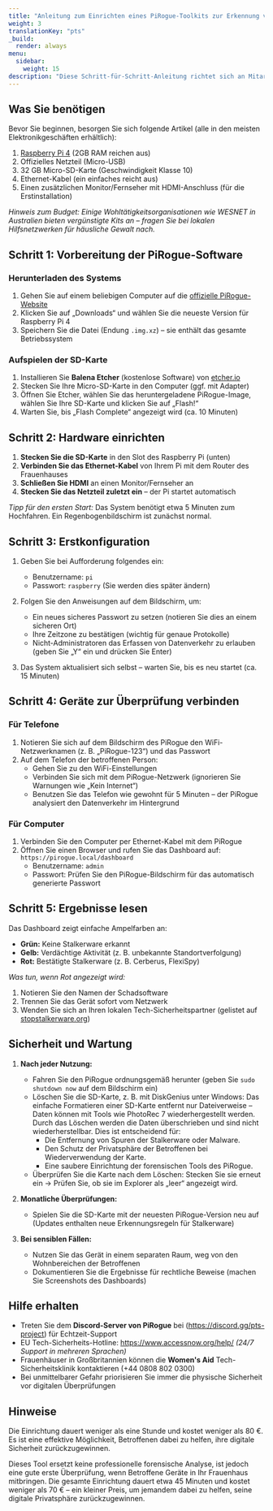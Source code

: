 ```yaml
---
title: "Anleitung zum Einrichten eines PiRogue-Toolkits zur Erkennung von Stalkerware"
weight: 3
translationKey: "pts"
_build:
  render: always
menu:
  sidebar:
    weight: 15
description: "Diese Schritt-für-Schritt-Anleitung richtet sich an Mitarbeiter von Frauenhäusern ohne technische Vorkenntnisse. Sie hilft Ihnen, ein einfaches Gerät einzurichten, das Computer und Telefone auf versteckte Überwachungssoftware von Tätern überprüfen kann."
---
```


## Was Sie benötigen

Bevor Sie beginnen, besorgen Sie sich folgende Artikel (alle in den meisten Elektronikgeschäften erhältlich):

1. [Raspberry Pi 4](https://www.raspberrypi.com/products/raspberry-pi-4-model-b/) (2GB RAM reichen aus)  
2. Offizielles Netzteil (Micro-USB)  
3. 32 GB Micro-SD-Karte (Geschwindigkeit Klasse 10)  
4. Ethernet-Kabel (ein einfaches reicht aus)  
5. Einen zusätzlichen Monitor/Fernseher mit HDMI-Anschluss (für die Erstinstallation)  

*Hinweis zum Budget: Einige Wohltätigkeitsorganisationen wie WESNET in Australien bieten vergünstigte Kits an – fragen Sie bei lokalen Hilfsnetzwerken für häusliche Gewalt nach.*

## Schritt 1: Vorbereitung der PiRogue-Software  

### Herunterladen des Systems  

1. Gehen Sie auf einem beliebigen Computer auf die [offizielle PiRogue-Website](https://pts-project.org)  
2. Klicken Sie auf „Downloads“ und wählen Sie die neueste Version für Raspberry Pi 4   
3. Speichern Sie die Datei (Endung `.img.xz`) – sie enthält das gesamte Betriebssystem  

### Aufspielen der SD-Karte

1. Installieren Sie **Balena Etcher** (kostenlose Software) von [etcher.io](https://www.balena.io/etcher/)  
2. Stecken Sie Ihre Micro-SD-Karte in den Computer (ggf. mit Adapter)  
3. Öffnen Sie Etcher, wählen Sie das heruntergeladene PiRogue-Image, wählen Sie Ihre SD-Karte und klicken Sie auf „Flash!“  
4. Warten Sie, bis „Flash Complete“ angezeigt wird (ca. 10 Minuten)

## Schritt 2: Hardware einrichten  

1. **Stecken Sie die SD-Karte** in den Slot des Raspberry Pi (unten)  
2. **Verbinden Sie das Ethernet-Kabel** von Ihrem Pi mit dem Router des Frauenhauses  
3. **Schließen Sie HDMI** an einen Monitor/Fernseher an  
4. **Stecken Sie das Netzteil zuletzt ein** – der Pi startet automatisch  

*Tipp für den ersten Start:* Das System benötigt etwa 5 Minuten zum Hochfahren. Ein Regenbogenbildschirm ist zunächst normal.

## Schritt 3: Erstkonfiguration  

1. Geben Sie bei Aufforderung folgendes ein:  
   - Benutzername: `pi`  
   - Passwort: `raspberry` (Sie werden dies später ändern)  

2. Folgen Sie den Anweisungen auf dem Bildschirm, um:  
   - Ein neues sicheres Passwort zu setzen (notieren Sie dies an einem sicheren Ort)  
   - Ihre Zeitzone zu bestätigen (wichtig für genaue Protokolle)  
   - Nicht-Administratoren das Erfassen von Datenverkehr zu erlauben (geben Sie „Y“ ein und drücken Sie Enter)   

3. Das System aktualisiert sich selbst – warten Sie, bis es neu startet (ca. 15 Minuten)

## Schritt 4: Geräte zur Überprüfung verbinden  

### Für Telefone

1. Notieren Sie sich auf dem Bildschirm des PiRogue den WiFi-Netzwerknamen (z. B. „PiRogue-123“) und das Passwort  
2. Auf dem Telefon der betroffenen Person:  
   - Gehen Sie zu den WiFi-Einstellungen  
   - Verbinden Sie sich mit dem PiRogue-Netzwerk (ignorieren Sie Warnungen wie „Kein Internet“)  
   - Benutzen Sie das Telefon wie gewohnt für 5 Minuten – der PiRogue analysiert den Datenverkehr im Hintergrund   

### Für Computer

1. Verbinden Sie den Computer per Ethernet-Kabel mit dem PiRogue  
2. Öffnen Sie einen Browser und rufen Sie das Dashboard auf: `https://pirogue.local/dashboard`  
   - Benutzername: `admin`  
   - Passwort: Prüfen Sie den PiRogue-Bildschirm für das automatisch generierte Passwort

## Schritt 5: Ergebnisse lesen  

Das Dashboard zeigt einfache Ampelfarben an:

- **Grün:** Keine Stalkerware erkannt  
- **Gelb:** Verdächtige Aktivität (z. B. unbekannte Standortverfolgung)  
- **Rot:** Bestätigte Stalkerware (z. B. Cerberus, FlexiSpy)   

*Was tun, wenn Rot angezeigt wird:*

1. Notieren Sie den Namen der Schadsoftware  
2. Trennen Sie das Gerät sofort vom Netzwerk  
3. Wenden Sie sich an Ihren lokalen Tech-Sicherheitspartner (gelistet auf [stopstalkerware.org](https://stopstalkerware.org/resources/#find-support))

## Sicherheit und Wartung  

1. **Nach jeder Nutzung:**  
   - Fahren Sie den PiRogue ordnungsgemäß herunter (geben Sie `sudo shutdown now` auf dem Bildschirm ein)  
   - Löschen Sie die SD-Karte, z. B. mit DiskGenius unter Windows: Das einfache Formatieren einer SD-Karte entfernt nur Dateiverweise – Daten können mit Tools wie PhotoRec 7 wiederhergestellt werden. Durch das Löschen werden die Daten überschrieben und sind nicht wiederherstellbar. Dies ist entscheidend für:
      - Die Entfernung von Spuren der Stalkerware oder Malware.
      - Den Schutz der Privatsphäre der Betroffenen bei Wiederverwendung der Karte.
      - Eine saubere Einrichtung der forensischen Tools des PiRogue.
   - Überprüfen Sie die Karte nach dem Löschen: Stecken Sie sie erneut ein → Prüfen Sie, ob sie im Explorer als „leer“ angezeigt wird.

2. **Monatliche Überprüfungen:**  
   - Spielen Sie die SD-Karte mit der neuesten PiRogue-Version neu auf (Updates enthalten neue Erkennungsregeln für Stalkerware)   

3. **Bei sensiblen Fällen:**  
   - Nutzen Sie das Gerät in einem separaten Raum, weg von den Wohnbereichen der Betroffenen  
   - Dokumentieren Sie die Ergebnisse für rechtliche Beweise (machen Sie Screenshots des Dashboards)

## Hilfe erhalten  

- Treten Sie dem **Discord-Server von PiRogue** bei (https://discord.gg/pts-project) für Echtzeit-Support  
- EU Tech-Sicherheits-Hotline: https://www.accessnow.org/help/ *(24/7 Support in mehreren Sprachen)*
- Frauenhäuser in Großbritannien können die **Women's Aid** Tech-Sicherheitsklinik kontaktieren (+44 0808 802 0300)   
- Bei unmittelbarer Gefahr priorisieren Sie immer die physische Sicherheit vor digitalen Überprüfungen

## Hinweise

Die Einrichtung dauert weniger als eine Stunde und kostet weniger als 80 €. Es ist eine effektive Möglichkeit, Betroffenen dabei zu helfen, ihre digitale Sicherheit zurückzugewinnen.

Dieses Tool ersetzt keine professionelle forensische Analyse, ist jedoch eine gute erste Überprüfung, wenn Betroffene Geräte in Ihr Frauenhaus mitbringen. Die gesamte Einrichtung dauert etwa 45 Minuten und kostet weniger als 70 € – ein kleiner Preis, um jemandem dabei zu helfen, seine digitale Privatsphäre zurückzugewinnen.
